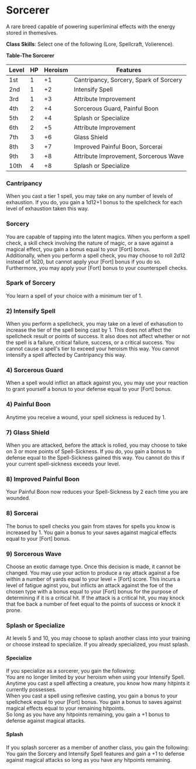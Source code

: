 # Sorcerer
A rare breed capable of powering superliminal effects with the energy stored in themeslves.

**Class Skills**: Select one of the following (Lore, Spellcraft, Volierence).

**Table-The Sorcerer**

| Level | HP | Heroism  | Features                               |
|-------|----|----------|--------------------------------------------------|
| 1st   | 1  |    +1    | Cantripancy, Sorcery, Spark of Sorcery           |
| 2nd   | 1  |    +2    | Intensify Spell                                  |
| 3rd   | 1  |    +3    | Attribute Improvement                            |
| 4th   | 2  |    +4    | Sorcerous Guard, Painful Boon                    |
| 5th   | 2  |    +4    | Splash or Specialize                             |
| 6th   | 2  |    +5    | Attribute Improvement                            |
| 7th   | 3  |    +6    | Glass Shield                                     |
| 8th   | 3  |    +7    | Improved Painful Boon, Sorcerai                  |
| 9th   | 3  |    +8    | Attribute Improvement, Sorcerous Wave            |
| 10th  | 4  |    +8    | Splash or Specialize                             |


### Cantripancy
When you cast a tier 1 spell, you may take on any number of levels of exhaustion. If you do, you gain a 1d12+1 bonus to the spellcheck for each level of exhaustion taken this way.

### Sorcery
You are capable of tapping into the latent magics. When you perform a spell check, a skill check involving the nature of magic, or a save against a magical effect, you gain a bonus equal to your [Fort] bonus.  
Additionally, when you perform a spell check, you may choose to roll 2d12 instead of 1d20, but cannot apply your [Fort] bonus if you do so.  
Furthermore, you may apply your [Fort] bonus to your counterspell checks.

### Spark of Sorcery
You learn a spell of your choice with a minimum tier of 1.

### 2) Intensify Spell
When you perform a spellcheck, you may take on a level of exhasution to increase the tier of the spell being cast by 1. This does not affect the spellcheck result or points of success. It also does not affect whether or not the spell is a failure, critical failure, success, or a critical success. You cannot cause a spell's tier to exceed your heroism this way. You cannot intensify a spell affected by Cantripancy this way.

### 4) Sorcerous Guard
When a spell would inflict an attack against you, you may use your reaction to grant yourself a bonus to your defense equal to your [Fort] bonus.

### 4) Painful Boon
Anytime you receive a wound, your spell sickness is reduced by 1.

### 7) Glass Shield
When you are attacked, before the attack is rolled, you may choose to take on 3 or more points of Spell-Sickness. If you do, you gain a bonus to defense equal to the Spell-Sickness gained this way. You cannot do this if your current spell-sickness exceeds your level.

### 8) Improved Painful Boon
Your Painful Boon now reduces your Spell-Sickness by 2 each time you are wounded.

### 8) Sorcerai  
The bonus to spell checks you gain from staves for spells you know is increased by 1.
You gain a bonus to your saves against magical effects equal to your [Fort] bonus.  

### 9) Sorcerous Wave
Choose an exotic damage type. Once this decision is made, it cannot be changed. You may use your action to produce a ray attack against a foe within a number of yards equal to your level + [Fort] score. This incurs a level of fatigue aginst you, but inflicts an attack against the foe of the chosen type with a bonus equal to your [Fort] bonus for the purpose of determining if it is a critical hit. If the attack is a critical hit, you may knock that foe back a number of feet equal to the points of success or knock it prone.

### Splash or Specialize
At levels 5 and 10, you may choose to splash another class into your training or choose instead to specialize. If you already specialized, you must splash.

#### Specialize
If you specialize as a sorcerer, you gain the following:  
You are no longer limited by your heroism when using your Intensify Spell.  
Anytime you cast a spell affecting a creature, you know how many hitpints it currently possesses.  
When you cast a spell using reflexive casting, you gain a bonus to your spellcheck equal to your [Fort] bonus.
You gain a bonus to saves against magical effects equal to your remaining hitpoints.  
So long as you have any hitpoints remaining, you gain a +1 bonus to defense against magical attacks.

#### Splash
If you splash sorcerer as a member of another class, you gain the following:  
You gain the Sorcery and Intensify Spell features and gain a +1 to defense against magical attacks so long as you have any hitpoints remaining.
